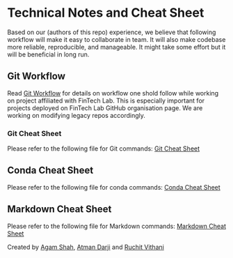 # Technical Notes and Cheat Sheet
Based on our (authors of this repo) experience, we believe that following workflow will make it easy to collaborate in team. It will also make codebase more reliable, reproducible, and manageable. It might take some effort but it will be beneficial in long run. 

## Git Workflow
Read [Git Workflow](https://github.com/shahagam4/technical-notes/blob/main/git-workflow.md) for details on workflow one shold follow while working on project affiliated with FinTech Lab. This is especially important for projects deployed on FinTech Lab GitHub organisation page. We are working on modifying legacy repos accordingly. 

### Git Cheat Sheet
Please refer to the following file for Git commands: [Git Cheat Sheet](https://github.com/shahagam4/technical-notes/blob/main/git_cheatsheet.md)

## Conda Cheat Sheet
Please refer to the following file for conda commands: [Conda Cheat Sheet](https://github.com/shahagam4/technical-notes/blob/main/conda_cheatsheet.md)

## Markdown Cheat Sheet
Please refer to the following file for Markdown commands: [Markdown Cheat Sheet](https://github.com/shahagam4/technical-notes/blob/main/markdown_cheatsheet.md)


Created by [Agam Shah](https://www.linkedin.com/in/agam-shah/), [Atman Darji](https://www.linkedin.com/in/atmandarji/) and [Ruchit Vithani](https://www.linkedin.com/in/ruchit-vithani-065894141/)